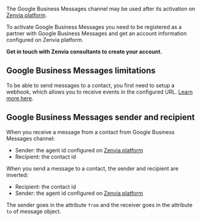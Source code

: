 The Google Business Messages channel may be used after its activation on [Zenvia platform](https://app.zenvia.com/home/credentials/google-business-messages/list).

To activate Google Business Messages you need to be registered as a partner with Google Business Messages and get an account information configured on Zenvia platform.

**Get in touch with Zenvia consultants to create your account.**


## Google Business Messages limitations

To be able to send messages to a contact, you first need to setup a webhook, which allows you to receive events in the configured URL. [Learn more here](#tag/Webhooks).


## Google Business Messages sender and recipient

When you receive a message from a contact from Google Business Messages channel:

* Sender: the agent id configured on [Zenvia platform](https://app.zenvia.com/home/credentials/google-business-message/list)
* Recipient: the contact id

When you send a message to a contact, the sender and recipient are inverted:

* Recipient: the contact id
* Sender: the agent id configured on [Zenvia platform](https://app.zenvia.com/home/credentials/google-business-message/list)

The sender goes in the attribute `from` and the receiver goes in the attribute `to` of message object.
